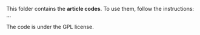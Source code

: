 This folder contains the **article codes**. To use them, follow the instructions: ... 

The code is under the GPL license.